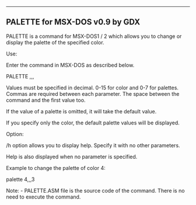 -------------------------
   PALETTE for MSX-DOS
       v0.9 by GDX
-------------------------

PALETTE is a command for MSX-DOS1 / 2 which allows you to change or display
the palette of the specified color.


Use:

Enter the command in MSX-DOS as described below.

 PALETTE <couleur>,<red palette>,<green palette>,<blue palette>

Values must be specified in decimal. 0-15 for color and 0-7 for palettes.
Commas are required between each parameter.
The space between the command and the first value too.

If the value of a palette is omitted, it will take the default value.

If you specify only the color, the default palette values will be displayed.


Option:

/h option allows you to display help. Specify it with no other parameters.

Help is also displayed when no parameter is specified.


Example to change the palette of color 4:

 palette 4,,,3

Note: - PALETTE.ASM file is the source code of the command. There is no
        need to execute the command.

